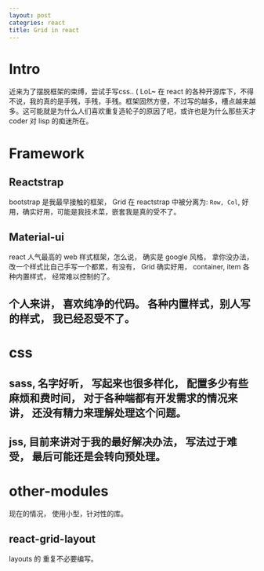 ```yaml
---
layout: post
categries: react
title: Grid in react
---
```


# Intro

近来为了摆脱框架的束缚，尝试手写css.. ( LoL~ 在 react 的各种开源库下，不得不说，我的真的是手残，手残，手残。框架固然方便，不过写的越多，槽点越来越多。这可能就是为什么人们喜欢重复造轮子的原因了吧，或许也是为什么那些天才 coder 对 lisp 的痴迷所在。

# Framework
## Reactstrap

bootstrap 是我最早接触的框架， Grid 在 reactstrap 中被分离为: `Row, Col`, 好用，确实好用，可能是我技术菜，嵌套我是真的受不了。

## Material-ui 

react 人气最高的 web 样式框架，怎么说， 确实是 google 风格， 拿你没办法，改一个样式比自己手写一个都累，有没有， Grid 确实好用， container, item 各种内置样式， 经常难以控制的了。

## 个人来讲， 喜欢纯净的代码。 各种内置样式，别人写的样式， 我已经忍受不了。

# css

## sass, 名字好听， 写起来也很多样化， 配置多少有些麻烦和费时间， 对于各种端都有开发需求的情况来讲， 还没有精力来理解处理这个问题。

## jss, 目前来讲对于我的最好解决办法， 写法过于难受， 最后可能还是会转向预处理。

# other-modules

现在的情况， 使用小型，针对性的库。

## react-grid-layout

layouts 的 重复不必要编写。
